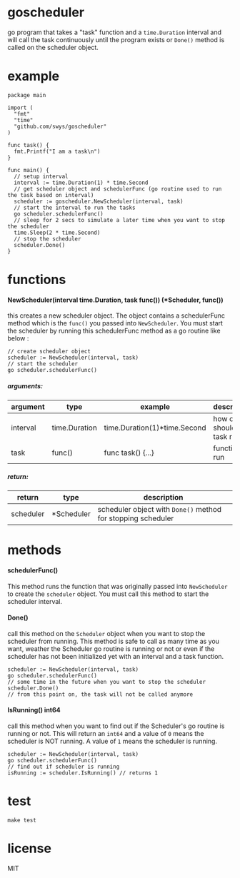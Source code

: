 goscheduler
===========

go program that takes a "task" function and a `time.Duration` interval and will call the task continuously until the program exists or `Done()` method is called on the scheduler object.

example
=======

```
package main

import (
  "fmt"
  "time"
  "github.com/swys/goscheduler"
)

func task() {
  fmt.Printf("I am a task\n")
}

func main() {
  // setup interval
  interval := time.Duration(1) * time.Second
  // get scheduler object and schedulerFunc (go routine used to run the task based on interval)
  scheduler := goscheduler.NewScheduler(interval, task)
  // start the interval to run the tasks
  go scheduler.schedulerFunc()
  // sleep for 2 secs to simulate a later time when you want to stop the scheduler
  time.Sleep(2 * time.Second)
  // stop the scheduler
  scheduler.Done()
}
```

functions
=========

#### NewScheduler(interval time.Duration, task func()) (*Scheduler, func())

this creates a new scheduler object. The object contains a schedulerFunc method which is the `func()` you passed into `NewScheduler`. You must start the scheduler by running this schedulerFunc method as a go routine like below :

```
// create scheduler object
scheduler := NewScheduler(interval, task)
// start the scheduler
go scheduler.schedulerFunc()
```

##### arguments:
|argument  |type   |example   |description   |
|---|---|---|---|
|interval   |time.Duration   |time.Duration(1)*time.Second   |how often should your task run? |
|task   |func()   |func task() {...}   |function to run |

##### return:
|return  |type   |description |
|---|---|---|
|scheduler   |*Scheduler |scheduler object with `Done()` method for stopping scheduler|

methods
=======

#### schedulerFunc()

This method runs the function that was originally passed into `NewScheduler` to create the `scheduler` object. You must call this method to start the scheduler interval.


#### Done()

call this method on the `Scheduler` object when you want to stop the scheduler from running. This method is safe to call as many time as you want, weather the Scheduler go routine is running or not or even if the scheduler has not been initialized yet with an interval and a task function.

```
scheduler := NewScheduler(interval, task)
go scheduler.schedulerFunc()
// some time in the future when you want to stop the scheduler
scheduler.Done()
// from this point on, the task will not be called anymore
```

#### IsRunning() int64 

call this method when you want to find out if the Scheduler's go routine is running or not. This will return an `int64` and a value of `0` means the scheduler is NOT running. A value of `1` means the scheduler is running.

```
scheduler := NewScheduler(interval, task)
go scheduler.schedulerFunc()
// find out if scheduler is running
isRunning := scheduler.IsRunning() // returns 1
```

test
====

```
make test
```

license
=======

MIT
